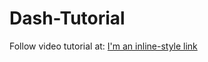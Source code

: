 # Dash-Tutorial

Follow video tutorial at:
[I'm an inline-style link](https://youtu.be/-zMFR3YGXKw)
